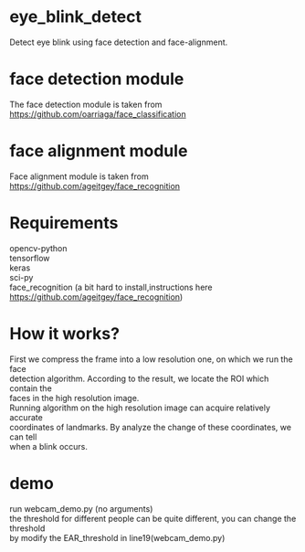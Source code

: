 # eye_blink_detect
   Detect eye blink using face detection and face-alignment.

# face detection module
The face detection module is taken from https://github.com/oarriaga/face_classification

# face alignment module 
Face alignment module is taken from https://github.com/ageitgey/face_recognition

# Requirements
opencv-python   
tensorflow   
keras   
sci-py   
face_recognition (a bit hard to install,instructions here https://github.com/ageitgey/face_recognition)
# How it works?
   First we compress the frame into a low resolution one, on which we run the face  
detection algorithm. According to the result, we locate the ROI which contain the  
faces in the high resolution image.  
   Running algorithm on the high resolution image can acquire relatively accurate   
coordinates of landmarks. By analyze the change of these coordinates, we can tell   
when a blink occurs.  

# demo
run webcam_demo.py (no arguments)  
the threshold for different people can be quite different, you can change the threshold  
by modify the EAR_threshold in line19(webcam_demo.py)  

